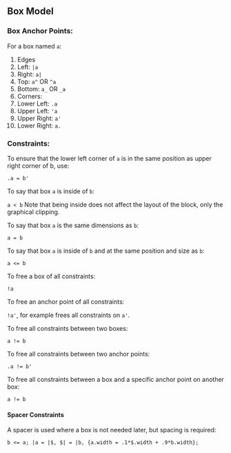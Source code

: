 
## Box Model

### Box Anchor Points:

For a box named `a`:

1. Edges
  1. Left: `|a`
  1. Right: `a|`
  1. Top: `a^` OR `^a`
  1. Bottom: `a_` OR `_a`
1. Corners:
  1. Lower Left: `.a`
  1. Upper Left: `'a`
  1. Upper Right: `a'`
  1. Lower Right: `a.`
  
### Constraints:

To ensure that the lower left corner of `a` is in the same position as upper right corner of b, use:

`.a = b'`

To say that box `a` is inside of `b`:

`a < b`  Note that being inside does not affect the layout of the block, only the graphical clipping.

To say that box `a` is the same dimensions as `b`:

`a = b`

To say that box `a` is inside of `b` and at the same position and size as `b`:

`a <= b`

To free a box of all constraints:

`!a`

To free an anchor point of all constraints:

`!a'`, for example frees all constraints on `a'`.

To free all constraints between two boxes:

`a != b`

To free all constraints between two anchor points:

`.a != b'`

To free all constraints between a box and a specific anchor point on another box:

`a != b`

#### Spacer Constraints

A spacer is used where a box is not needed later, but spacing is required:

`b <= a; |a = |$, $| = |b, {a.width = .1*$.width + .9*b.width};`
